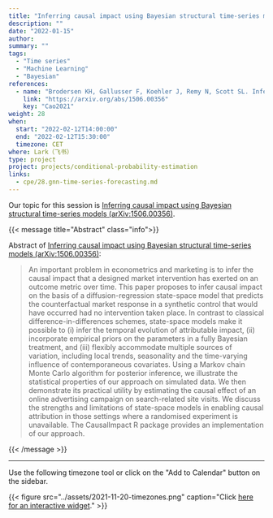 ```yaml
---
title: "Inferring causal impact using Bayesian structural time-series models"
description: ""
date: "2022-01-15"
author:
summary: ""
tags:
  - "Time series"
  - "Machine Learning"
  - "Bayesian"
references:
  - name: "Brodersen KH, Gallusser F, Koehler J, Remy N, Scott SL. Inferring causal impact using Bayesian structural time-series models. aoas. 2015;9: 247–274. doi:10.1214/14-AOAS788"
    link: "https://arxiv.org/abs/1506.00356"
    key: "Cao2021"
weight: 28
when:
  start: "2022-02-12T14:00:00"
  end: "2022-02-12T15:30:00"
  timezone: CET
where: Lark（飞书）
type: project
project: projects/conditional-probability-estimation
links:
  - cpe/28.gnn-time-series-forecasting.md
---
```


Our topic for this session is [Inferring causal impact using Bayesian structural time-series models (arXiv:1506.00356)](https://arxiv.org/abs/1506.00356).

{{< message title="Abstract" class="info">}}

Abstract of [Inferring causal impact using Bayesian structural time-series models (arXiv:1506.00356)](https://arxiv.org/abs/1506.00356):

> An important problem in econometrics and marketing is to infer the causal impact that a designed market intervention has exerted on an outcome metric over time. This paper proposes to infer causal impact on the basis of a diffusion-regression state-space model that predicts the counterfactual market response in a synthetic control that would have occurred had no intervention taken place. In contrast to classical difference-in-differences schemes, state-space models make it possible to (i) infer the temporal evolution of attributable impact, (ii) incorporate empirical priors on the parameters in a fully Bayesian treatment, and (iii) flexibly accommodate multiple sources of variation, including local trends, seasonality and the time-varying influence of contemporaneous covariates. Using a Markov chain Monte Carlo algorithm for posterior inference, we illustrate the statistical properties of our approach on simulated data. We then demonstrate its practical utility by estimating the causal effect of an online advertising campaign on search-related site visits. We discuss the strengths and limitations of state-space models in enabling causal attribution in those settings where a randomised experiment is unavailable. The CausalImpact R package provides an implementation of our approach.

{{< /message >}}



---

Use the following timezone tool or click on the "Add to Calendar" button on the sidebar.

{{< figure src="../assets/2021-11-20-timezones.png" caption="Click [here for an interactive widget](https://www.worldtimebuddy.com/?qm=1&lid=1816670,2950159,5,8&h=1816670&date=2021-11-20&sln=21-22.5&hf=1)." >}}



[^matrix_completion_wiki]: {{< cite key="matrix_completion_wiki" >}}